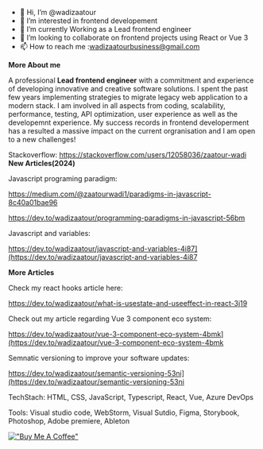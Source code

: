 
- 👋 Hi, I’m @wadizaatour
- 👀 I’m interested in frontend developement
- 🌱 I’m currently Working as a Lead frontend engineer
- 💞️ I’m looking to collaborate on frontend projects using React or Vue 3
- 📫 How to reach me :wadizaatourbusiness@gmail.com



**More About me**

A professional **Lead frontend engineer** with a commitment and experience of developing innovative and creative software solutions. 
I spent the past few years implementing strategies to migrate legacy web application to a modern stack. I am involved in all aspects from coding, scalability, performance, testing, API optimization, user experience as well as the developemnt experience.
My success records in frontend developerment has a resulted a massive impact on the current orgranisation and I am open to a new challenges!




Stackoverflow: https://stackoverflow.com/users/12058036/zaatour-wadi
**New Articles(2024)**

Javascript programing paradigm: 

https://medium.com/@zaatourwadi1/paradigms-in-javascript-8c40a01bae96

https://dev.to/wadizaatour/programming-paradigms-in-javascript-56bm

Javascript and variables: 

https://dev.to/wadizaatour/javascript-and-variables-4i87](https://dev.to/wadizaatour/javascript-and-variables-4i87

**More Articles**

Check my react hooks article here: 

https://dev.to/wadizaatour/what-is-usestate-and-useeffect-in-react-3j19

Check out my article regarding Vue 3 component eco system:

https://dev.to/wadizaatour/vue-3-component-eco-system-4bmk](https://dev.to/wadizaatour/vue-3-component-eco-system-4bmk

Semnatic versioning to improve your software updates:

https://dev.to/wadizaatour/semantic-versioning-53ni](https://dev.to/wadizaatour/semantic-versioning-53ni


TechStach:  HTML, CSS, JavaScript, Typescript, React, Vue, Azure DevOps

Tools: Visual studio code, WebStorm, Visual Sutdio, Figma, Storybook, Photoshop, Adobe premiere, Ableton

 [!["Buy Me A Coffee"](https://www.buymeacoffee.com/assets/img/custom_images/orange_img.png)](https://www.buymeacoffee.com/wadizaatour)
